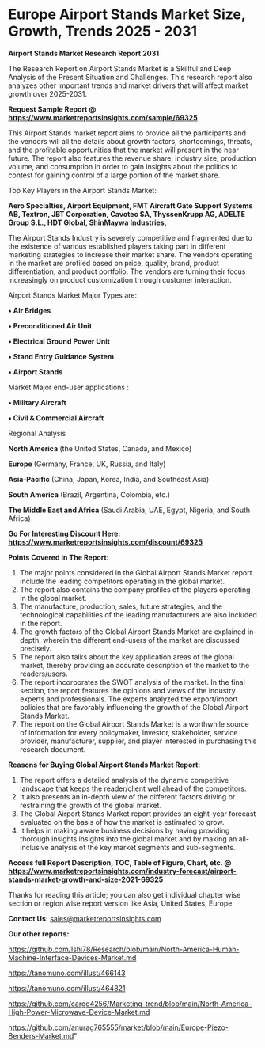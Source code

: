 # Europe Airport Stands Market Size, Growth, Trends 2025 - 2031

<strong>Airport Stands Market Research Report 2031</strong>

The Research Report on Airport Stands Market is a Skillful and Deep Analysis of the Present Situation and Challenges. This research report also analyzes other important trends and market drivers that will affect market growth over 2025-2031.

<strong>Request Sample Report @ <a href=https://www.marketreportsinsights.com/sample/69325>https://www.marketreportsinsights.com/sample/69325</a></strong>

This Airport Stands market report aims to provide all the participants and the vendors will all the details about growth factors, shortcomings, threats, and the profitable opportunities that the market will present in the near future. The report also features the revenue share, industry size, production volume, and consumption in order to gain insights about the politics to contest for gaining control of a large portion of the market share.

Top Key Players in the Airport Stands Market:

<strong>Aero Specialties, Airport Equipment, FMT Aircraft Gate Support Systems AB, Textron, JBT Corporation, Cavotec SA, ThyssenKrupp AG, ADELTE Group S.L., HDT Global, ShinMaywa Industries,</strong>

The Airport Stands Industry is severely competitive and fragmented due to the existence of various established players taking part in different marketing strategies to increase their market share. The vendors operating in the market are profiled based on price, quality, brand, product differentiation, and product portfolio. The vendors are turning their focus increasingly on product customization through customer interaction.

Airport Stands Market Major Types are:

<strong>• Air Bridges

• Preconditioned Air Unit

• Electrical Ground Power Unit

• Stand Entry Guidance System

• Airport Stands</strong>

Market Major end-user applications :

<strong>• Military Aircraft

• Civil & Commercial Aircraft</strong>

Regional Analysis

</u><strong><b>North America</b></strong> (the United States, Canada, and Mexico)

<strong><b>Europe </b></strong>(Germany, France, UK, Russia, and Italy)

<strong><b>Asia-Pacific</b></strong> (China, Japan, Korea, India, and Southeast Asia)

<strong><b>South America</b></strong> (Brazil, Argentina, Colombia, etc.)

<strong><b>The Middle East and Africa</b></strong> (Saudi Arabia, UAE, Egypt, Nigeria, and South Africa)

<strong>Go For Interesting Discount Here: <a href=https://www.marketreportsinsights.com/discount/69325>https://www.marketreportsinsights.com/discount/69325</a></strong>

<strong>Points Covered in The Report:</strong>
<ol>
  <li>The major points considered in the Global Airport Stands Market report include the leading competitors operating in the global market.</li>
  <li>The report also contains the company profiles of the players operating in the global market.</li>
  <li>The manufacture, production, sales, future strategies, and the technological capabilities of the leading manufacturers are also included in the report.</li>
  <li>The growth factors of the Global Airport Stands Market are explained in-depth, wherein the different end-users of the market are discussed precisely.</li>
  <li>The report also talks about the key application areas of the global market, thereby providing an accurate description of the market to the readers/users.</li>
  <li>The report incorporates the SWOT analysis of the market. In the final section, the report features the opinions and views of the industry experts and professionals. The experts analyzed the export/import policies that are favorably influencing the growth of the Global Airport Stands Market.</li>
  <li>The report on the Global Airport Stands Market is a worthwhile source of information for every policymaker, investor, stakeholder, service provider, manufacturer, supplier, and player interested in purchasing this research document.</li>
</ol>
<strong>Reasons for Buying Global Airport Stands Market Report:</strong>

<ol>
  <li>The report offers a detailed analysis of the dynamic competitive landscape that keeps the reader/client well ahead of the competitors.</li>
  <li>It also presents an in-depth view of the different factors driving or restraining the growth of the global market.</li>
  <li>The Global Airport Stands Market report provides an eight-year forecast evaluated on the basis of how the market is estimated to grow.</li>
  <li>It helps in making aware business decisions by having providing thorough insights insights into the global market and by making an all-inclusive analysis of the key market segments and sub-segments.</li>
</ol>
<strong>Access full Report Description, TOC, Table of Figure, Chart, etc. @ <a href=https://www.marketreportsinsights.com/industry-forecast/airport-stands-market-growth-and-size-2021-69325>https://www.marketreportsinsights.com/industry-forecast/airport-stands-market-growth-and-size-2021-69325</a></strong>


Thanks for reading this article; you can also get individual chapter wise section or region wise report version like Asia, United States, Europe.

<strong>Contact Us:</strong>
sales@marketreportsinsights.com

<strong>Our other reports:</strong>

<a href=https://github.com/Ishi78/Research/blob/main/North-America-Human-Machine-Interface-Devices-Market.md>https://github.com/Ishi78/Research/blob/main/North-America-Human-Machine-Interface-Devices-Market.md</a>

<a href=https://tanomuno.com/illust/466143>https://tanomuno.com/illust/466143</a>

<a href=https://tanomuno.com/illust/464821>https://tanomuno.com/illust/464821</a>

<a href=https://github.com/cargo4256/Marketing-trend/blob/main/North-America-High-Power-Microwave-Device-Market.md>https://github.com/cargo4256/Marketing-trend/blob/main/North-America-High-Power-Microwave-Device-Market.md</a>

<a href=https://github.com/anurag765555/market/blob/main/Europe-Piezo-Benders-Market.md>https://github.com/anurag765555/market/blob/main/Europe-Piezo-Benders-Market.md</a>"
